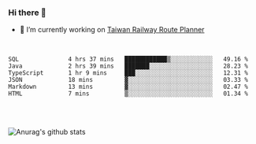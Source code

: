 ### Hi there 👋

- 🔭 I’m currently working on [Taiwan Railway Route Planner](https://github.com/Taiwan-Railway-Route-Planner)

<br/>

<!--START_SECTION:waka-->

```text
SQL              4 hrs 37 mins   ████████████▒░░░░░░░░░░░░   49.16 %
Java             2 hrs 39 mins   ███████░░░░░░░░░░░░░░░░░░   28.23 %
TypeScript       1 hr 9 mins     ███░░░░░░░░░░░░░░░░░░░░░░   12.31 %
JSON             18 mins         ▓░░░░░░░░░░░░░░░░░░░░░░░░   03.33 %
Markdown         13 mins         ▓░░░░░░░░░░░░░░░░░░░░░░░░   02.47 %
HTML             7 mins          ▒░░░░░░░░░░░░░░░░░░░░░░░░   01.34 %
```

<!--END_SECTION:waka-->

<br/>
<br/>

![Anurag's github stats](https://github-readme-stats.vercel.app/api?username=DepickereSven&show_icons=true&theme=tokyonight)



<!--
**DepickereSven/DepickereSven** is a ✨ _special_ ✨ repository because its `README.md` (this file) appears on your GitHub profile.

Here are some ideas to get you started:

- 🔭 I’m currently working on ...
- 🌱 I’m currently learning ...
- 👯 I’m looking to collaborate on ...
- 🤔 I’m looking for help with ...
- 💬 Ask me about ...
- 📫 How to reach me: ...
- 😄 Pronouns: ...
- ⚡ Fun fact: ...
-->
